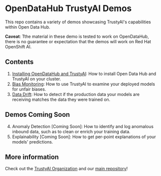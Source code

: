# OpenDataHub TrustyAI Demos
This repo contains a variety of demos showcasing TrustyAI's capabilities within Open Data Hub.

**Caveat**: Tthe material in these demo is tested to work on OpenDataHub, there is no guarantee or expectation that the demos will work on Red Hat OpenShift AI. 

## Contents
1) [Installing OpenDataHub and TrustyAI](1-Installation/README.md): How to install Open Data Hub and TrustyAI on your cluster.
2) [Bias Monitoring](2-BiasMonitoring/README.md): How to use TrustyAI to examine your deployed models for unfair biases.
3) [Data Drift](3-DataDrift/README.md): How to detect if the production data your models are receiving matches the data they were trained on.

## Demos Coming Soon
4) Anomaly Detection [Coming Soon]: How to identify and log anomalous inbound data, such as to clean or enrich your training data.
5) Explainability [Coming Soon]: How to get per-point explanations of your models' predictions.

## More information
Check out the [TrustyAI Organization](https://github.com/trustyai-explainability) and our [main repository](https://github.com/trustyai-explainability/trustyai-explainability)!
